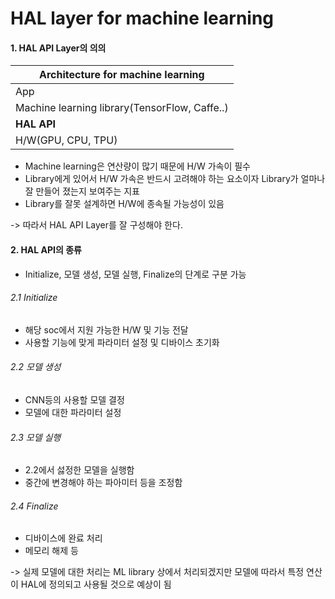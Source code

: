 HAL layer for machine learning
==============================

#### 1. HAL API Layer의 의의
|Architecture for machine learning|
|--|
|App|
|Machine learning library(TensorFlow, Caffe..)|
|**HAL API**|
|H/W(GPU, CPU, TPU)|

- Machine learning은 연산량이 많기 때문에 H/W 가속이 필수
- Library에게 있어서 H/W 가속은 반드시 고려해야 하는 요소이자 Library가 얼마나 잘 만들어 졌는지 보여주는 지표
- Library를 잘못 설계하면 H/W에 종속될 가능성이 있음

-> 따라서 HAL API Layer를 잘 구성해야 한다.

#### 2. HAL API의 종류
- Initialize, 모델 생성, 모델 실행, Finalize의 단계로 구분 가능

###### 2.1 Initialize
- 해당 soc에서 지원 가능한 H/W 및 기능 전달
- 사용할 기능에 맞게 파라미터 설정 및 디바이스 초기화

###### 2.2 모델 생성
- CNN등의 사용할 모델 결정
- 모델에 대한 파라미터 설정

###### 2.3 모델 실행
- 2.2에서 섫정한 모델을 실행함
- 중간에 변경해야 하는 파아미터 등을 조정함

###### 2.4 Finalize
- 디바이스에 완료 처리
- 메모리 해제 등

-> 실제 모델에 대한 처리는 ML library 상에서 처리되겠지만 모델에 따라서 특정 연산이 HAL에 정의되고 사용될 것으로 예상이 됨


